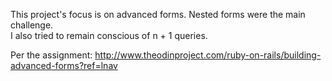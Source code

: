 This project's focus is on advanced forms.  Nested forms were the main challenge.  
I also tried to remain conscious of n + 1 queries.  


Per the assignment:
http://www.theodinproject.com/ruby-on-rails/building-advanced-forms?ref=lnav
